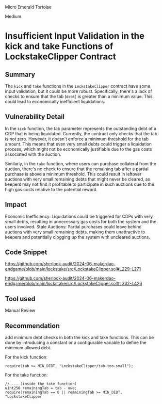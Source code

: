 Micro Emerald Tortoise

Medium

# Insufficient Input Validation in the kick and take Functions of LockstakeClipper Contract

## Summary
The `kick` and `take` functions in the `LockstakeClipper` contract have some input validation, but it could be more robust. Specifically, there's a lack of checks to ensure that the tab (`debt`) is greater than a minimum value. This could lead to economically inefficient liquidations.

## Vulnerability Detail
In the `kick` function, the tab parameter represents the outstanding debt of a CDP that is being liquidated. Currently, the contract only checks that the tab is not zero. However, it doesn't enforce a minimum threshold for the tab amount. This means that even very small debts could trigger a liquidation process, which might not be economically justifiable due to the gas costs associated with the auction.

Similarly, in the `take` function, where users can purchase collateral from the auction, there's no check to ensure that the remaining tab after a partial purchase is above a minimum threshold. This could result in leftover auctions with very small remaining debts that might never be cleared, as keepers may not find it profitable to participate in such auctions due to the high gas costs relative to the potential reward.

## Impact
Economic Inefficiency: Liquidations could be triggered for CDPs with very small debts, resulting in unnecessary gas costs for both the system and the users involved.
Stale Auctions: Partial purchases could leave behind auctions with very small remaining debts, making them unattractive to keepers and potentially clogging up the system with uncleared auctions.

## Code Snippet
https://github.com/sherlock-audit/2024-06-makerdao-endgame/blob/main/lockstake/src/LockstakeClipper.sol#L229-L271

https://github.com/sherlock-audit/2024-06-makerdao-endgame/blob/main/lockstake/src/LockstakeClipper.sol#L332-L426

## Tool used

Manual Review

## Recommendation
add minimum debt checks in both the kick and take functions. This can be done by introducing a constant or a configurable variable to define the minimum allowed debt.

For the kick function:

```Solidity
require(tab >= MIN_DEBT, "LockstakeClipper/tab-too-small");
```

For the take function:

```Solidity
// ... (inside the take function)
uint256 remainingTab = tab - owe;
require(remainingTab == 0 || remainingTab >= MIN_DEBT, "LockstakeClipper
```